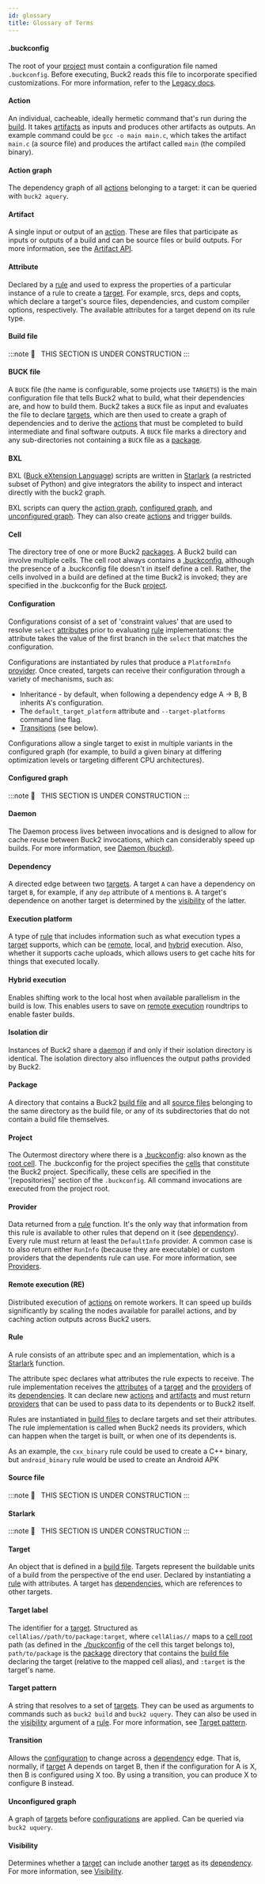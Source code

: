 ```yaml
---
id: glossary
title: Glossary of Terms
---
```


#### .buckconfig

The root of your [project](#project) must contain a configuration file named `.buckconfig`. Before executing, Buck2 reads this file to incorporate specified customizations. For more information, refer to the [Legacy docs](https://buck2.build/docs/legacy/files-and-directories/dot-buckconfig).

#### Action

An individual, cacheable, ideally hermetic command that's run during the [build](#build-file). It takes [artifacts](#artifact) as inputs and produces other artifacts as outputs. An example command could be `gcc -o main main.c`, which takes the artifact `main.c` (a source file) and produces the artifact called `main` (the compiled binary).

#### Action graph

The dependency graph of all [actions](#action) belonging to a target: it can be queried with `buck2 aquery`.

#### Artifact

A single input or output of an [action](#action). These are files that participate as inputs or outputs of a build and can be source files or build outputs. For more information, see the [Artifact API](https://buck2.build/docs/generated/native/Artifact/).

#### Attribute

Declared by a [rule](#rule) and used to express the properties of a particular instance of a rule to create a [target](#target). For example, srcs, deps and copts, which declare a target's source files, dependencies, and custom compiler options, respectively. The available attributes for a target depend on its rule type.

#### Build file

:::note
🚧   THIS SECTION IS UNDER CONSTRUCTION
:::

#### BUCK file

A `BUCK` file (the name is configurable, some projects use `TARGETS`) is the main configuration file that tells Buck2 what to build, what their dependencies are, and how to build them. Buck2 takes a `BUCK` file as input and evaluates the file to declare [targets](#target), which are then used to create a graph of dependencies and to derive the [actions](#action) that must be completed to build intermediate and final software outputs. A `BUCK` file marks a directory and any sub-directories not containing a `BUCK` file as a [package](#package).

#### BXL

BXL ([Buck eXtension Language](https://buck2.build/docs/developers/bxl)) scripts are written in [Starlark](https://github.com/bazelbuild/starlark) (a restricted subset of Python) and give integrators the ability to inspect and interact directly with the buck2 graph.

BXL scripts can query the [action graph](#action-graph), [configured graph](#configured-graph), and [unconfigured graph](#unconfigured-graph). They can also create [actions](#action) and trigger builds.

#### Cell

The directory tree of one or more Buck2 [packages](#package). A Buck2 build can involve multiple cells. The cell root always contains a [.buckconfig](#buckconfig), although the presence of a .buckconfig file doesn't in itself define a cell. Rather, the cells involved in a build are defined at the time Buck2 is invoked; they are specified in the .buckconfig for the Buck [project](#project).

#### Configuration

Configurations consist of a set of 'constraint values' that are used to resolve `select` [attributes](#attribute) prior to evaluating [rule](#rule) implementations: the attribute takes the value of the first branch in the `select` that matches the configuration.

Configurations are instantiated by rules that produce a `PlatformInfo` [provider](#provider). Once created, targets can receive their configuration through a variety of mechanisms, such as:

* Inheritance - by default, when following a dependency edge A -> B, B inherits A's configuration.
* The `default_target_platform` attribute and `--target-platforms` command line flag.
* [Transitions](#transition) (see below).

Configurations allow a single target to exist in multiple variants in the configured graph (for example, to build a given binary at differing optimization levels or targeting different CPU architectures).

#### Configured graph

:::note
🚧   THIS SECTION IS UNDER CONSTRUCTION
:::

#### Daemon

The Daemon process lives between invocations and is designed to allow for cache reuse between Buck2 invocations, which can considerably speed up builds. For more information, see [Daemon (buckd)](daemon.md).

#### Dependency

A directed edge between two [targets](#target). A target `A` can have a dependency on target `B`, for example, if any `dep` attribute of `A` mentions `B`. A target's dependence on another target is determined by the [visibility](#visibility) of the latter.

#### Execution platform

A type of [rule](#rule) that includes information such as what execution types a [target](#target) supports, which can be [remote](#remote-execution-re), local, and [hybrid](#hybrid-execution) execution. Also, whether it supports cache uploads, which allows users to get cache hits for things that executed locally.

#### Hybrid execution

Enables shifting work to the local host when available parallelism in the build is low. This enables users to save on [remote execution](#remote-execution-re) roundtrips to enable faster builds.

#### Isolation dir

Instances of Buck2 share a [daemon](#daemon) if and only if their isolation directory is identical. The isolation directory also influences the output paths provided by Buck2.

#### Package

A directory that contains a Buck2 [build file](#build-file) and all [source files](#source-file) belonging to the same directory as the build file, or any of its subdirectories that do not contain a build file themselves.

#### Project

The Outermost directory where there is a [.buckconfig](#buckconfig): also known as the [root cell](#cell). The .buckconfig for the project specifies the [cells](#cell) that constitute the Buck2 project. Specifically, these cells are specified in the '[repositories]' section of the `.buckconfig`. All command invocations are executed from the project root.

#### Provider

Data returned from a [rule](#rule) function. It's the only way that information from this rule is available to other rules that depend on it (see [dependency](#dependency)). Every rule must return at least the `DefaultInfo` provider. A common case is to also return either `RunInfo` (because they are executable) or custom providers that the dependents rule can use. For more information, see [Providers](https://buck2.build/docs/rule_authors/writing_rules/#providers).

#### Remote execution (RE)

Distributed execution of [actions](#action) on remote workers. It can speed up builds significantly by scaling the nodes available for parallel actions, and by caching action outputs across Buck2 users.

#### Rule

A rule consists of an attribute spec and an implementation, which is a [Starlark](#starlark) function.

The attribute spec declares what attributes the rule expects to receive. The rule implementation receives the [attributes](#attribute) of a [target](#target) and the [providers](#provider) of its [dependencies](#dependency). It can declare new [actions](#action) and [artifacts](#artifact) and must return [providers](#provider) that can be used to pass data to its dependents or to Buck2 itself.

Rules are instantiated in [build files](#build-file) to declare targets and set their attributes. The rule implementation is called when Buck2 needs its providers, which can happen when the target is built, or when one of its dependents is.

As an example, the `cxx_binary` rule could be used to create a C++ binary, but `android_binary` rule would be used to create an Android APK

#### Source file

:::note
🚧   THIS SECTION IS UNDER CONSTRUCTION
:::

#### Starlark

:::note
🚧   THIS SECTION IS UNDER CONSTRUCTION
:::

#### Target

An object that is defined in a [build file](#build-file). Targets represent the buildable units of a build from the perspective of the end user. Declared by instantiating a [rule](#rule) with attributes. A target has [dependencies](#dependency), which are references to other targets.

#### Target label

The identifier for a [target](#target). Structured as `cellAlias//path/to/package:target`, where `cellAlias//` maps to a [cell root](#cell) path (as defined in the [./buckconfig](#buckconfig) of the cell this target belongs to), `path/to/package` is the [package](#package) directory that contains the [build file](#build-file) declaring the target (relative to the mapped cell alias), and `:target` is the target's name.

#### Target pattern

A string that resolves to a set of [targets](#target). They can be used as arguments to commands such as `buck2 build` and `buck2 uquery`. They can also be used in the [visibility](#visibility) argument of a [rule](#rule). For more information, see [Target pattern](./target_pattern.md).

#### Transition

Allows the [configuration](#configuration) to change across a [dependency](#dependency) edge. That is, normally, if [target](#target) A depends on target B, then if the configuration for A is X, then B is configured using X too. By using a transition, you can produce X to configure B instead.

#### Unconfigured graph

A graph of [targets](#target) before [configurations](#configuration) are applied. Can be queried via `buck2 uquery`.

#### Visibility

Determines whether a [target](#target) can include another [target](#target) as its [dependency](#dependency). For more information, see [Visibility](./visibility.md).
